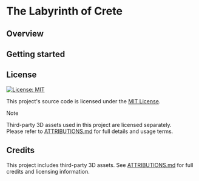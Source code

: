 # The Labyrinth of Crete

## Overview

## Getting started

## License

[![License: MIT](https://img.shields.io/badge/License-MIT-blue.svg)](./LICENSE)

This project's source code is licensed under the [MIT License](./LICENSE).

> [!NOTE]
> Third-party 3D assets used in this project are licensed separately.  
> Please refer to [ATTRIBUTIONS.md](./ATTRIBUTIONS.md) for full details and usage terms.

## Credits
This project includes third-party 3D assets.
See [ATTRIBUTIONS.md](./ATTRIBUTIONS.md) for full credits and licensing information.
